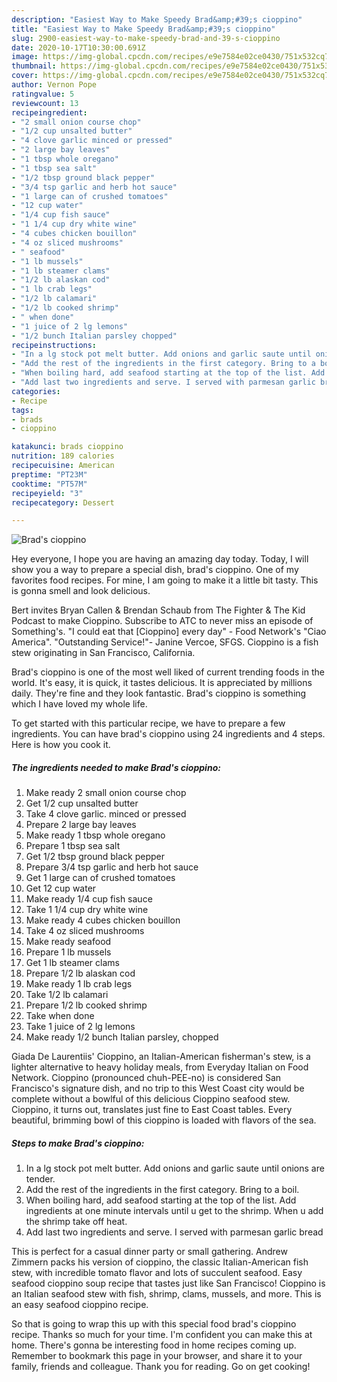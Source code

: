 ```yaml
---
description: "Easiest Way to Make Speedy Brad&amp;#39;s cioppino"
title: "Easiest Way to Make Speedy Brad&amp;#39;s cioppino"
slug: 2900-easiest-way-to-make-speedy-brad-and-39-s-cioppino
date: 2020-10-17T10:30:00.691Z
image: https://img-global.cpcdn.com/recipes/e9e7584e02ce0430/751x532cq70/brads-cioppino-recipe-main-photo.jpg
thumbnail: https://img-global.cpcdn.com/recipes/e9e7584e02ce0430/751x532cq70/brads-cioppino-recipe-main-photo.jpg
cover: https://img-global.cpcdn.com/recipes/e9e7584e02ce0430/751x532cq70/brads-cioppino-recipe-main-photo.jpg
author: Vernon Pope
ratingvalue: 5
reviewcount: 13
recipeingredient:
- "2 small onion course chop"
- "1/2 cup unsalted butter"
- "4 clove garlic minced or pressed"
- "2 large bay leaves"
- "1 tbsp whole oregano"
- "1 tbsp sea salt"
- "1/2 tbsp ground black pepper"
- "3/4 tsp garlic and herb hot sauce"
- "1 large can of crushed tomatoes"
- "12 cup water"
- "1/4 cup fish sauce"
- "1 1/4 cup dry white wine"
- "4 cubes chicken bouillon"
- "4 oz sliced mushrooms"
- " seafood"
- "1 lb mussels"
- "1 lb steamer clams"
- "1/2 lb alaskan cod"
- "1 lb crab legs"
- "1/2 lb calamari"
- "1/2 lb cooked shrimp"
- " when done"
- "1 juice of 2 lg lemons"
- "1/2 bunch Italian parsley chopped"
recipeinstructions:
- "In a lg stock pot melt butter. Add onions and garlic saute until onions are tender."
- "Add the rest of the ingredients in the first category. Bring to a boil."
- "When boiling hard, add seafood starting at the top of the list. Add ingredients at one minute intervals until u get to the shrimp. When u add the shrimp take off heat."
- "Add last two ingredients and serve. I served with parmesan garlic bread"
categories:
- Recipe
tags:
- brads
- cioppino

katakunci: brads cioppino 
nutrition: 189 calories
recipecuisine: American
preptime: "PT23M"
cooktime: "PT57M"
recipeyield: "3"
recipecategory: Dessert

---
```



![Brad&#39;s cioppino](https://img-global.cpcdn.com/recipes/e9e7584e02ce0430/751x532cq70/brads-cioppino-recipe-main-photo.jpg)

Hey everyone, I hope you are having an amazing day today. Today, I will show you a way to prepare a special dish, brad&#39;s cioppino. One of my favorites food recipes. For mine, I am going to make it a little bit tasty. This is gonna smell and look delicious.

Bert invites Bryan Callen &amp; Brendan Schaub from The Fighter &amp; The Kid Podcast to make Cioppino. Subscribe to ATC to never miss an episode of Something&#39;s. &#34;I could eat that [Cioppino] every day&#34; - Food Network&#39;s &#34;Ciao America&#34;. &#34;Outstanding Service!&#34;- Janine Vercoe, SFGS. Cioppino is a fish stew originating in San Francisco, California.

Brad&#39;s cioppino is one of the most well liked of current trending foods in the world. It's easy, it is quick, it tastes delicious. It is appreciated by millions daily. They're fine and they look fantastic. Brad&#39;s cioppino is something which I have loved my whole life.


To get started with this particular recipe, we have to prepare a few ingredients. You can have brad&#39;s cioppino using 24 ingredients and 4 steps. Here is how you cook it.

<!--inarticleads1-->

##### The ingredients needed to make Brad&#39;s cioppino:

1. Make ready 2 small onion course chop
1. Get 1/2 cup unsalted butter
1. Take 4 clove garlic. minced or pressed
1. Prepare 2 large bay leaves
1. Make ready 1 tbsp whole oregano
1. Prepare 1 tbsp sea salt
1. Get 1/2 tbsp ground black pepper
1. Prepare 3/4 tsp garlic and herb hot sauce
1. Get 1 large can of crushed tomatoes
1. Get 12 cup water
1. Make ready 1/4 cup fish sauce
1. Take 1 1/4 cup dry white wine
1. Make ready 4 cubes chicken bouillon
1. Take 4 oz sliced mushrooms
1. Make ready  seafood
1. Prepare 1 lb mussels
1. Get 1 lb steamer clams
1. Prepare 1/2 lb alaskan cod
1. Make ready 1 lb crab legs
1. Take 1/2 lb calamari
1. Prepare 1/2 lb cooked shrimp
1. Take  when done
1. Take 1 juice of 2 lg lemons
1. Make ready 1/2 bunch Italian parsley, chopped


Giada De Laurentiis&#39; Cioppino, an Italian-American fisherman&#39;s stew, is a lighter alternative to heavy holiday meals, from Everyday Italian on Food Network. Cioppino (pronounced chuh-PEE-no) is considered San Francisco&#39;s signature dish, and no trip to this West Coast city would be complete without a bowlful of this delicious Cioppino seafood stew. Cioppino, it turns out, translates just fine to East Coast tables. Every beautiful, brimming bowl of this cioppino is loaded with flavors of the sea. 

<!--inarticleads2-->

##### Steps to make Brad&#39;s cioppino:

1. In a lg stock pot melt butter. Add onions and garlic saute until onions are tender.
1. Add the rest of the ingredients in the first category. Bring to a boil.
1. When boiling hard, add seafood starting at the top of the list. Add ingredients at one minute intervals until u get to the shrimp. When u add the shrimp take off heat.
1. Add last two ingredients and serve. I served with parmesan garlic bread


This is perfect for a casual dinner party or small gathering. Andrew Zimmern packs his version of cioppino, the classic Italian-American fish stew, with incredible tomato flavor and lots of succulent seafood. Easy seafood cioppino soup recipe that tastes just like San Francisco! Cioppino is an Italian seafood stew with fish, shrimp, clams, mussels, and more. This is an easy seafood cioppino recipe. 

So that is going to wrap this up with this special food brad&#39;s cioppino recipe. Thanks so much for your time. I'm confident you can make this at home. There's gonna be interesting food in home recipes coming up. Remember to bookmark this page in your browser, and share it to your family, friends and colleague. Thank you for reading. Go on get cooking!
